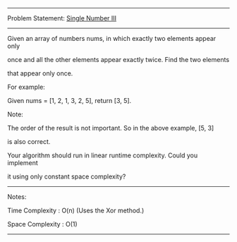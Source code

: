 ******************************************************************************
Problem Statement: [Single Number III](https://leetcode.com/problems/single-number-iii/#/description)
******************************************************************************
Given an array of numbers nums, in which exactly two elements appear only

once and all the other elements appear exactly twice. Find the two elements

that appear only once. 

For example: 

Given nums = [1, 2, 1, 3, 2, 5], return [3, 5]. 

Note:

The order of the result is not important. So in the above example, [5, 3]

is also correct.

Your algorithm should run in linear runtime complexity. Could you implement

it using only constant space complexity?

******************************************************************************
Notes:

Time Complexity : O(n) (Uses the Xor method.)

Space Complexity : O(1) 

******************************************************************************
